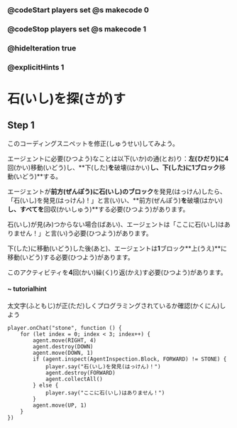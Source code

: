 ### @codeStart players set @s makecode 0
### @codeStop players set @s makecode 1

### @hideIteration true 
### @explicitHints 1


# 石(いし)を探(さが)す
<!-- # Locating stone  -->

## Step 1
このコーディングスニペットを修正(しゅうせい)してみよう。<br>

エージェントに必要(ひつよう)なことは以下(いか)の通(とお)り：**左(ひだり)**に**4**回(かい)移動(いどう)し、**下(した)**を**破壊(はかい)**し、**下(した)**に**1**ブロック**移動(いどう)**する。<br>

エージェントが**前方(ぜんぽう)**に**石(いし)**の**ブロック**を発見(はっけん)したら、「石(いし)を発見(はっけん)！」と言(い)い、**前方(ぜんぽう)**を**破壊(はかい)**し、すべてを**回収(かいしゅう)**する必要(ひつよう)があります。<br>

石(いし)が見(み)つからない場合(ばあい)、エージェントは「ここに石(いし)はありません！」と言(い)う必要(ひつよう)があります。<br>

下(した)に移動(いどう)した後(あと)、エージェントは**1**ブロック**上(うえ)**に移動(いどう)する必要(ひつよう)があります。<br>

このアクティビティを**4**回(かい)繰(く)り返(かえ)す必要(ひつよう)があります。

<!-- Fix this coding snippet. Here is what the Agent needs to do: **move** to the **left 4 times**, **destroy down**, **move down**. If the Agent detects a **stone** block forward, it needs to say "Found the stone!", **destroy forward** and **collect all**. If the stone is **not detected**, the Agent needs to say, "No stone here!". Each time after moving down, the Agent needs to **move 1 block up** to the surface. This activity needs to repeat **4** times. -->

#### ~ tutorialhint 

太文字(ふともじ)が正(ただ)しくプログラミングされているか確認(かくにん)しよう

```template
player.onChat("stone", function () {
    for (let index = 0; index < 3; index++) {
        agent.move(RIGHT, 4)
        agent.destroy(DOWN)
        agent.move(DOWN, 1)
        if (agent.inspect(AgentInspection.Block, FORWARD) != STONE) {
            player.say("石(いし)を発見(はっけん)！")
            agent.destroy(FORWARD)
            agent.collectAll()
        } else {
            player.say("ここに石(いし)はありません！")
        }
        agent.move(UP, 1)
    }
})
```
